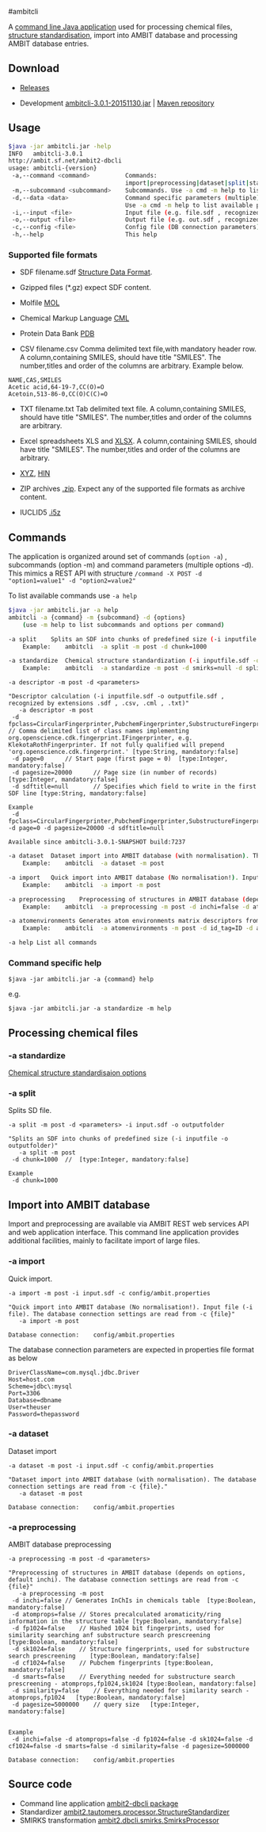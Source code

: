 #ambitcli

A [command line Java application](download_ambitcli.html) used for processing chemical files, [structure standardisation](./ambitcli_standardisation.html), import into AMBIT database and processing AMBIT database entries.  

## Download

* <a href="http://sourceforge.net/projects/ambit/files/Ambit2/AMBIT%20applications/ambitcli/">Releases</a> 

* Development 
  <a href="https://www.ideaconsult.net/downloads/ambitcli/ambitcli-3.0.1-20151130.jar">ambitcli-3.0.1-20151130.jar</a> | <a href="http://ambit.uni-plovdiv.bg:8083/nexus/#nexus-search;gav~~ambit2-dbcli~~jar~">Maven repository</a>

## Usage

````sh
$java -jar ambitcli.jar -help
INFO   ambitcli-3.0.1
http://ambit.sf.net/ambit2-dbcli
usage: ambitcli-{version}
 -a,--command <command>          Commands:
                                 import|preprocessing|dataset|split|standardize|help|
 -m,--subcommand <subcommand>    Subcommands. Use -a cmd -m help to list subcommands of a specific command.                                 
 -d,--data <data>                Command specific parameters (multiple).
                                 Use -a cmd -m help to list available parameters
 -i,--input <file>               Input file (e.g. file.sdf , recognized by extensions .sdf , .csv, .cml , .txt)
 -o,--output <file>              Output file (e.g. out.sdf , recognized by extensions .sdf , .csv, .cml , .txt)                                 
 -c,--config <file>              Config file (DB connection parameters)                                 
 -h,--help                       This help
````

### Supported file formats 

 * SDF filename.sdf <a href="https://en.wikipedia.org/wiki/Chemical_table_file#SDF">Structure Data Format</a>. 
 
 * Gzipped files (*.gz) expect SDF content.

 * Molfile <a href="https://en.wikipedia.org/wiki/Chemical_table_file#Molfile">MOL</a>

 * Chemical Markup Language <a href="https://en.wikipedia.org/wiki/Chemical_Markup_Language">CML</a> 

 * Protein Data Bank <a href="https://en.wikipedia.org/wiki/Protein_Data_Bank_(file_format)">PDB</a>
 
 * CSV filename.csv Comma delimited text file,with mandatory header row. A column,containing SMILES, should have title "SMILES". 
 The number,titles and order of the columns are arbitrary. Example below.
 
````
NAME,CAS,SMILES
Acetic acid,64-19-7,CC(O)=O
Acetoin,513-86-0,CC(O)C(C)=O
````

 * TXT filename.txt Tab delimited text file. A column,containing SMILES, should have title "SMILES".  The number,titles and order of the columns are arbitrary.
 
 * Excel spreadsheets XLS and <a href="https://en.wikipedia.org/wiki/Office_Open_XML">XLSX</a>. A column,containing SMILES, should have title "SMILES".  The number,titles and order of the columns are arbitrary.
 
 * <a href="https://en.wikipedia.org/wiki/XYZ_file_format">XYZ</a>, <a href="http://wiki.jmol.org/index.php/File_formats/Formats/HIN">HIN</a>
 
 * ZIP archives <a href="https://en.wikipedia.org/wiki/Zip_(file_format)">.zip</a>. Expect any of the supported file formats as archive content.
 
 * IUCLID5 <a href="http://iuclid.eu/index.php?fuseaction=home.format">.i5z</a> 
 
## Commands

The application is organized around set of commands (`option -a`) , subcommands (option -m) and command parameters (multiple options -d).
This mimics a REST API with structure `/command -X POST -d "option1=value1" -d "option2=value2"`   

To list available commands use `-a help`

````sh
$java -jar ambitcli.jar -a help
ambitcli -a {command} -m {subcommand} -d {options}
	(use -m help to list subcommands and options per command)
````

````sh
-a split	Splits an SDF into chunks of predefined size (-i inputfile -o outputfile).
	Example:	ambitcli  -a split -m post -d chunk=1000	
````

````sh
-a standardize	Chemical structure standardization (-i inputfile.sdf -o outputfile.sdf , recognized by extensions .sdf , .csv, .cml , .txt)
	Example:	ambitcli  -a standardize -m post -d smirks=null -d splitfragments=true -d implicith=true -d stereo=false -d tautomers=true -d inchi=false -d smiles=false -d smilescanonical=false -d page=0 -d pagesize=20000 -d tag_inchi=InChI -d tag_inchikey=InChIKey -d tag_smiles=SMILES -d tag_rank=RANK	
````

````
-a descriptor -m post -d <parameters>

"Descriptor calculation (-i inputfile.sdf -o outputfile.sdf , recognized by extensions .sdf , .csv, .cml , .txt)"
   -a descriptor -m post
 -d fpclass=CircularFingerprinter,PubchemFingerprinter,SubstructureFingerprinter,ShortestPathFingerprinter,MACCSFingerprinter,LingoFingerpriter,EStateFingerprinter       // Comma delimited list of class names implementing org.openscience.cdk.fingerprint.IFingerprinter, e.g. KlekotaRothFingerprinter. If not fully qualified will prepend 'org.openscience.cdk.fingerprint.' [type:String, mandatory:false]
 -d page=0      // Start page (first page = 0)  [type:Integer, mandatory:false]
 -d pagesize=20000      // Page size (in number of records)     [type:Integer, mandatory:false]
 -d sdftitle=null       // Specifies which field to write in the first SDF line [type:String, mandatory:false]

Example
 -d fpclass=CircularFingerprinter,PubchemFingerprinter,SubstructureFingerprinter,ShortestPathFingerprinter,MACCSFingerprinter,LingoFingerpriter,EStateFingerprinter -d page=0 -d pagesize=20000 -d sdftitle=null

Available since ambitcli-3.0.1-SNAPSHOT build:7237
````

````sh
-a dataset	Dataset import into AMBIT database (with normalisation). The database connection settings are read from -c {file}.
	Example:	ambitcli  -a dataset -m post	
````

````sh
-a import	Quick import into AMBIT database (No normalisation!). Input file (-i file). The database connection settings are read from -c {file}
	Example:	ambitcli  -a import -m post	
````

````sh
-a preprocessing	Preprocessing of structures in AMBIT database (depends on options, default inchi). The database connection settings are read from -c {file}
	Example:	ambitcli  -a preprocessing -m post -d inchi=false -d atomprops=false -d fp1024=false -d sk1024=false -d cf1024=false -d smarts=false -d similarity=false -d pagesize=5000000	
````

````sh
-a atomenvironments	Generates atom environments matrix descriptors from SDF file (-i inputfile -o outputfile)
	Example:	ambitcli  -a atomenvironments -m post -d id_tag=ID -d activity_tag=Activity -d merge_results_file=null -d generate_csv=false -d generate_mm=false -d generate_json=false -d generate_vw=true -d normalize=true -d laplace_smoothing=null -d cost_sensitive=true -d levels_as_namespace=false -d toxtree=false	
````

````sh
-a help	List all commands
````

### Command specific help

````
$java -jar ambitcli.jar -a {command} help
````

e.g. 

````
$java -jar ambitcli.jar -a standardize -m help
````

## <a name="chemfiles">Processing chemical files</a>

### <a name="standardize"></a>-a standardize 

  [Chemical structure standardisaion options](ambitcli_standardisation.html)

### -a split

Splits SD file.

````
-a split -m post -d <parameters> -i input.sdf -o outputfolder

"Splits an SDF into chunks of predefined size (-i inputfile -o outputfolder)"
   -a split -m post 
 -d chunk=1000	// 	[type:Integer, mandatory:false]

Example
 -d chunk=1000
````

## Import into AMBIT database 

Import and preprocessing are available via AMBIT REST web services API and web application interface. This command line application provides additional facilities, mainly to facilitate import of large files. 

### -a import 

Quick import.

````
-a import -m post -i input.sdf -c config/ambit.properties

"Quick import into AMBIT database (No normalisation!). Input file (-i file). The database connection settings are read from -c {file}"
   -a import -m post

Database connection:	config/ambit.properties

````

The database connection parameters are expected in properties file format as below

````
DriverClassName=com.mysql.jdbc.Driver
Host=host.com
Scheme=jdbc\:mysql
Port=3306
Database=dbname
User=theuser
Password=thepassword
````

### -a dataset 
Dataset import

````
-a dataset -m post -i input.sdf -c config/ambit.properties

"Dataset import into AMBIT database (with normalisation). The database connection settings are read from -c {file}."
   -a dataset -m post

Database connection:	config/ambit.properties

````

### -a preprocessing
 
AMBIT database preprocessing

````
-a preprocessing -m post -d <parameters>

"Preprocessing of structures in AMBIT database (depends on options, default inchi). The database connection settings are read from -c {file}"
   -a preprocessing -m post
 -d inchi=false	// Generates InChIs in chemicals table	[type:Boolean, mandatory:false]
 -d atomprops=false	// Stores precalculated aromaticity/ring information in the structure table	[type:Boolean, mandatory:false]
 -d fp1024=false	// Hashed 1024 bit fingerprints, used for similarity searching anf substructure search prescreening	[type:Boolean, mandatory:false]
 -d sk1024=false	// Structure fingerprints, used for substructure search prescreening	[type:Boolean, mandatory:false]
 -d cf1024=false	// Pubchem fingerprints	[type:Boolean, mandatory:false]
 -d smarts=false	// Everything needed for substructure search prescreening - atomprops,fp1024,sk1024	[type:Boolean, mandatory:false]
 -d similarity=false	// Everything needed for similarity search - atomprops,fp1024	[type:Boolean, mandatory:false]
 -d pagesize=5000000	// query size	[type:Integer, mandatory:false]


Example
 -d inchi=false -d atomprops=false -d fp1024=false -d sk1024=false -d cf1024=false -d smarts=false -d similarity=false -d pagesize=5000000

Database connection:	config/ambit.properties

````

## Source code 

* Command line application [ambit2-dbcli package](https://svn.code.sf.net/p/ambit/code/trunk/ambit2-all/ambit2-apps/ambit2-dbcli)
* Standardizer [ambit2.tautomers.processor.StructureStandardizer](https://svn.code.sf.net/p/ambit/code/trunk/ambit2-all/ambit2-tautomers/src/main/java/ambit2/tautomers/processor/StructureStandardizer.java)
* SMIRKS transformation [ambit2.dbcli.smirks.SmirksProcessor](https://svn.code.sf.net/p/ambit/code/trunk/ambit2-all/ambit2-apps/ambit2-dbcli/src/main/java/ambit2/dbcli/smirks/SMIRKSProcessor.java)
 